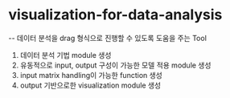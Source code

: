 # visualization-for-data-analysis

--
데이터 분석을 drag 형식으로 진행할 수 있도록 도움을 주는 Tool

1. 데이터 분석 기법 module 생성
2. 유동적으로 input, output 구성이 가능한 모델 적용 module 생성
3. input matrix handling이 가능한 function 생성
4. output 기반으로한 visualization module 생성
